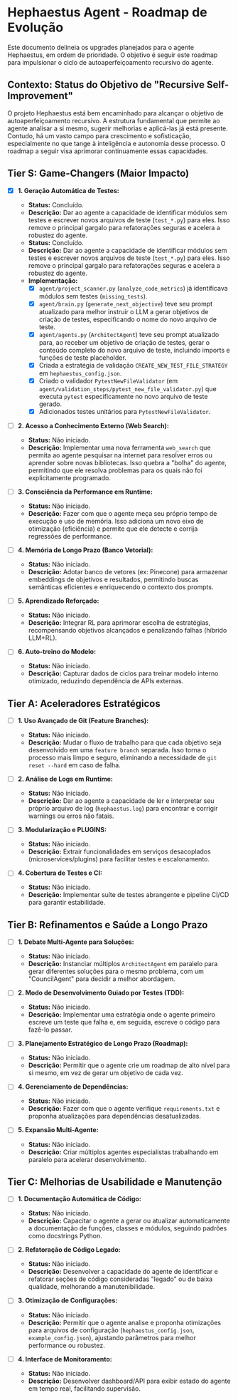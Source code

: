 # Hephaestus Agent - Roadmap de Evolução

Este documento delineia os upgrades planejados para o agente Hephaestus, em ordem de prioridade. O objetivo é seguir este roadmap para impulsionar o ciclo de autoaperfeiçoamento recursivo do agente.

## Contexto: Status do Objetivo de "Recursive Self-Improvement"

O projeto Hephaestus está bem encaminhado para alcançar o objetivo de autoaperfeiçoamento recursivo. A estrutura fundamental que permite ao agente analisar a si mesmo, sugerir melhorias e aplicá-las já está presente. Contudo, há um vasto campo para crescimento e sofisticação, especialmente no que tange à inteligência e autonomia desse processo. O roadmap a seguir visa aprimorar continuamente essas capacidades.

## Tier S: Game-Changers (Maior Impacto)

- [x] **1. Geração Automática de Testes:**
  -   **Status:** Concluído.
  -   **Descrição:** Dar ao agente a capacidade de identificar módulos sem testes e escrever novos arquivos de teste (`test_*.py`) para eles. Isso remove o principal gargalo para refatorações seguras e acelera a robustez do agente.
  -   **Status:** Concluído.
  -   **Descrição:** Dar ao agente a capacidade de identificar módulos sem testes e escrever novos arquivos de teste (`test_*.py`) para eles. Isso remove o principal gargalo para refatorações seguras e acelera a robustez do agente.
  -   **Implementação:**
      -   [x] `agent/project_scanner.py` (`analyze_code_metrics`) já identificava módulos sem testes (`missing_tests`).
      -   [x] `agent/brain.py` (`generate_next_objective`) teve seu prompt atualizado para melhor instruir o LLM a gerar objetivos de criação de testes, especificando o nome do novo arquivo de teste.
      -   [x] `agent/agents.py` (`ArchitectAgent`) teve seu prompt atualizado para, ao receber um objetivo de criação de testes, gerar o conteúdo completo do novo arquivo de teste, incluindo imports e funções de teste placeholder.
      -   [x] Criada a estratégia de validação `CREATE_NEW_TEST_FILE_STRATEGY` em `hephaestus_config.json`.
      -   [x] Criado o validador `PytestNewFileValidator` (em `agent/validation_steps/pytest_new_file_validator.py`) que executa `pytest` especificamente no novo arquivo de teste gerado.
      -   [x] Adicionados testes unitários para `PytestNewFileValidator`.

- [ ] **2. Acesso a Conhecimento Externo (Web Search):**
  -   **Status:** Não iniciado.
  -   **Descrição:** Implementar uma nova ferramenta `web_search` que permita ao agente pesquisar na internet para resolver erros ou aprender sobre novas bibliotecas. Isso quebra a "bolha" do agente, permitindo que ele resolva problemas para os quais não foi explicitamente programado.

- [ ] **3. Consciência da Performance em Runtime:**
  -   **Status:** Não iniciado.
  -   **Descrição:** Fazer com que o agente meça seu próprio tempo de execução e uso de memória. Isso adiciona um novo eixo de otimização (eficiência) e permite que ele detecte e corrija regressões de performance.

- [ ] **4. Memória de Longo Prazo (Banco Vetorial):**  
  -   **Status:** Não iniciado.
  -   **Descrição:** Adotar banco de vetores (ex: Pinecone) para armazenar embeddings de objetivos e resultados, permitindo buscas semânticas eficientes e enriquecendo o contexto dos prompts.

- [ ] **5. Aprendizado Reforçado:**  
  -   **Status:** Não iniciado.
  -   **Descrição:** Integrar RL para aprimorar escolha de estratégias, recompensando objetivos alcançados e penalizando falhas (híbrido LLM+RL).

- [ ] **6. Auto-treino do Modelo:**  
  -   **Status:** Não iniciado.
  -   **Descrição:** Capturar dados de ciclos para treinar modelo interno otimizado, reduzindo dependência de APIs externas.

## Tier A: Aceleradores Estratégicos

- [ ] **1. Uso Avançado de Git (Feature Branches):**
  -   **Status:** Não iniciado.
  -   **Descrição:** Mudar o fluxo de trabalho para que cada objetivo seja desenvolvido em uma `feature branch` separada. Isso torna o processo mais limpo e seguro, eliminando a necessidade de `git reset --hard` em caso de falha.

- [ ] **2. Análise de Logs em Runtime:**
  -   **Status:** Não iniciado.
  -   **Descrição:** Dar ao agente a capacidade de ler e interpretar seu próprio arquivo de log (`hephaestus.log`) para encontrar e corrigir warnings ou erros não fatais.

- [ ] **3. Modularização e PLUGINS:**  
  -   **Status:** Não iniciado.
  -   **Descrição:** Extrair funcionalidades em serviços desacoplados (microservices/plugins) para facilitar testes e escalonamento.

- [ ] **4. Cobertura de Testes e CI:**  
  -   **Status:** Não iniciado.
  -   **Descrição:** Implementar suíte de testes abrangente e pipeline CI/CD para garantir estabilidade.

## Tier B: Refinamentos e Saúde a Longo Prazo

- [ ] **1. Debate Multi-Agente para Soluções:**
  -   **Status:** Não iniciado.
  -   **Descrição:** Instanciar múltiplos `ArchitectAgent` em paralelo para gerar diferentes soluções para o mesmo problema, com um "CouncilAgent" para decidir a melhor abordagem.

- [ ] **2. Modo de Desenvolvimento Guiado por Testes (TDD):**
  -   **Status:** Não iniciado.
  -   **Descrição:** Implementar uma estratégia onde o agente primeiro escreve um teste que falha e, em seguida, escreve o código para fazê-lo passar.

- [ ] **3. Planejamento Estratégico de Longo Prazo (Roadmap):**
  -   **Status:** Não iniciado.
  -   **Descrição:** Permitir que o agente crie um roadmap de alto nível para si mesmo, em vez de gerar um objetivo de cada vez.

- [ ] **4. Gerenciamento de Dependências:**
  -   **Status:** Não iniciado.
  -   **Descrição:** Fazer com que o agente verifique `requirements.txt` e proponha atualizações para dependências desatualizadas.

- [ ] **5. Expansão Multi-Agente:**  
  -   **Status:** Não iniciado.
  -   **Descrição:** Criar múltiplos agentes especialistas trabalhando em paralelo para acelerar desenvolvimento.

## Tier C: Melhorias de Usabilidade e Manutenção

- [ ] **1. Documentação Automática de Código:**
  -   **Status:** Não iniciado.
  -   **Descrição:** Capacitar o agente a gerar ou atualizar automaticamente a documentação de funções, classes e módulos, seguindo padrões como docstrings Python.

- [ ] **2. Refatoração de Código Legado:**
  -   **Status:** Não iniciado.
  -   **Descrição:** Desenvolver a capacidade do agente de identificar e refatorar seções de código consideradas "legado" ou de baixa qualidade, melhorando a manutenibilidade.

- [ ] **3. Otimização de Configurações:**
  -   **Status:** Não iniciado.
  -   **Descrição:** Permitir que o agente analise e proponha otimizações para arquivos de configuração (`hephaestus_config.json`, `example_config.json`), ajustando parâmetros para melhor performance ou robustez.

- [ ] **4. Interface de Monitoramento:**  
  -   **Status:** Não iniciado.
  -   **Descrição:** Desenvolver dashboard/API para exibir estado do agente em tempo real, facilitando supervisão.
